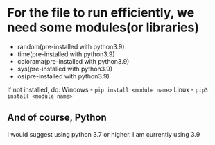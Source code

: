 # For the file to run efficiently, we need some modules(or libraries)

- random(pre-installed with python3.9)
- time(pre-installed with python3.9)
- colorama(pre-installed with python3.9)
- sys(pre-installed with python3.9)
- os(pre-installed with python3.9)

If not installed, do:
Windows - `pip install <module name>`
Linux - `pip3 install <module name>`

## And of course, Python
I would suggest using python 3.7 or higher. I am currently using 3.9

